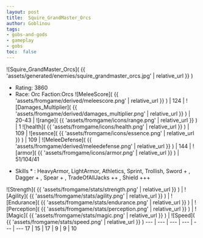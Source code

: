 ```yaml
---
layout: post
title:  Squire_GrandMaster_Orcs
author: Goblinou
tags:
- gobs-and-gods
- gameplay
- gobs
toc:  false
---
```


![Squire_GrandMaster_Orcs]( {{ 'assets/generated/enemies/squire_grandmaster_orcs.jpg' | relative_url }} )
- Rating: 3860
- Race: Orc  Faction:Orcs
![MeleeScore]( {{ 'assets/fromgame/derived/meleescore.png' | relative_url }} ) | 124 | ![Damages_Multiplier]( {{ 'assets/fromgame/derived/damages_multiplier.png' | relative_url }} ) | 20-43 | ![range]( {{ 'assets/fromgame/icons/range.png' | relative_url }} ) | 1
![health]( {{ 'assets/fromgame/icons/health.png' | relative_url }} ) | 109 | ![essence]( {{ 'assets/fromgame/icons/essence.png' | relative_url }} ) | 109 | ![MeleeDefense]( {{ 'assets/fromgame/derived/meleedefense.png' | relative_url }} ) | 144 | ![armor]( {{ 'assets/fromgame/icons/armor.png' | relative_url }} ) | 51/104/41
* Skills * : HeavyArmor, LightArmor, Athletics, Sprint, Trollish, Sword + , Dagger + , Spear + , TradeOfAllJacks ++ , Shield +++ 

![Strength]( {{ 'assets/fromgame/stats/strength.png' | relative_url }} ) | ![Agility]( {{ 'assets/fromgame/stats/agility.png' | relative_url }} ) | ![Endurance]( {{ 'assets/fromgame/stats/endurance.png' | relative_url }} ) | ![Perception]( {{ 'assets/fromgame/stats/perception.png' | relative_url }} ) | ![Magic]( {{ 'assets/fromgame/stats/magic.png' | relative_url }} ) | ![Speed]( {{ 'assets/fromgame/stats/speed.png' | relative_url }} )
--- | --- | --- | --- | --- | ---
17 | 15 | 17 | 9 | 9 | 10
